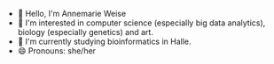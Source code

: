 - 👋 Hello, I'm Annemarie Weise
- 👀 I'm interested in computer science (especially big data analytics), biology (especially genetics) and art.
- 🌱 I'm currently studying bioinformatics in Halle.
- 😄 Pronouns: she/her

<!---
Annemarie-Weise/Annemarie-Weise is a ✨ special ✨ repository because its `README.md` (this file) appears on your GitHub profile.
You can click the Preview link to take a look at your changes.
--->
